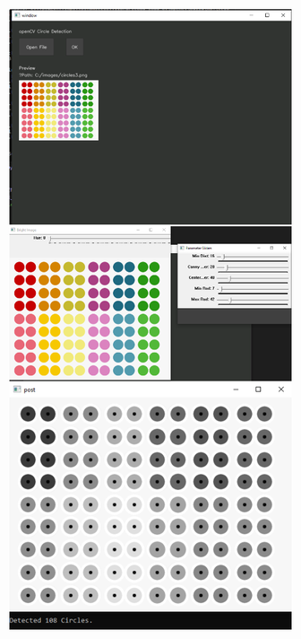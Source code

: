 <img src = "/readme assets/Screenshot 2024-01-13 200153.png">
<img src = "/readme assets/Screenshot 2024-01-13 200341.png">
<img src = "/readme assets/Screenshot 2024-01-13 200420.png">
